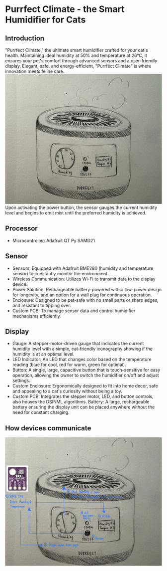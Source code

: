 # Purrfect Climate - the Smart Humidifier for Cats
## Introduction
"Purrfect Climate," the ultimate smart humidifier crafted for your cat's health. Maintaining ideal humidity at 50% and temperature at 26°C, it ensures your pet's comfort through advanced sensors and a user-friendly display. Elegant, safe, and energy-efficient, "Purrfect Climate" is where innovation meets feline care.
![Purrfect](./assets/purrfect.png)
Upon activating the power button, the sensor gauges the current humidity level and begins to emit mist until the preferred humidity is achieved.

## Processor
- Microcontroller: Adafruit QT Py SAMD21

## Sensor
- Sensors: Equipped with Adafruit BME280 (humidity and temperature sensor) to constantly monitor the environment.
- Wireless Communication: Utilizes Wi-Fi to transmit data to the display device.
- Power Solution: Rechargeable battery-powered with a low-power design for longevity, and an option for a wall plug for continuous operation.
- Enclosure: Designed to be pet-safe with no small parts or sharp edges, and resistant to tipping over.
- Custom PCB: To manage sensor data and control humidifier mechanisms efficiently.

## Display
- Gauge: A stepper-motor-driven gauge that indicates the current humidity level with a simple, cat-friendly iconography showing if the humidity is at an optimal level.
- LED Indicator: An LED that changes color based on the temperature reading (blue for cool, red for warm, green for optimal).
- Button: A single, large, capacitive button that is touch-sensitive for easy operation, allowing the owner to switch the humidifier on/off and adjust settings.
- Custom Enclosure: Ergonomically designed to fit into home decor, safe and appealing to a cat's curiosity without being a toy.
- Custom PCB: Integrates the stepper motor, LED, and button controls, also houses the DSP/ML algorithms.
Battery: A large, rechargeable battery ensuring the display unit can be placed anywhere without the need for constant charging.

## How devices communicate
![How device work](./assets/how_device_work.jpg)
